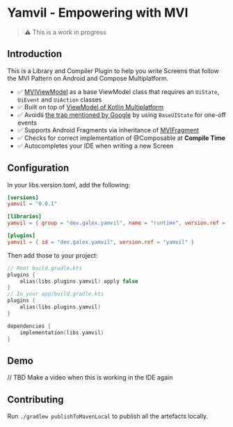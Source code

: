 # Yamvil - Empowering with MVI

> ⚠️ This is a work in progress 

## Introduction

This is a Library and Compiler Plugin to help you write Screens that follow the MVI Pattern on Android and Compose Multiplatform.

- ✅ [MVIViewModel](https://github.com/galex/yamvil/blob/main/runtime/src/commonMain/kotlin/dev/galex/yamvil/viewmodels/MVIViewModel.kt) as a base ViewModel class that requires an `UiState`, `UiEvent` and `UiAction` classes
- ✅ Built on top of [ViewModel of Kotlin Multiplatform](https://www.jetbrains.com/help/kotlin-multiplatform-dev/compose-lifecycle.html#viewmodel-implementation)
- ✅ Avoids [the trap mentioned by Google](https://medium.com/androiddevelopers/viewmodel-one-off-event-antipatterns-16a1da869b95) by using `BaseUIState` for one-off events
- ✅ Supports Android Fragments via inheritance of [MVIFragment](https://github.com/galex/yamvil/blob/main/runtime/src/androidMain/kotlin/dev/galex/yamvil/fragments/MVIFragment.kt)
- ✅ Checks for correct implementation of @Composable at **Compile Time**
- ✅ Autocompletes your IDE when writing a new Screen

## Configuration

In your libs.version.toml, add the following:

```toml
[versions]
yamvil = "0.0.1"

[libraries]
yamvil = { group = "dev.galex.yamvil", name = "runtime", version.ref = "yamvil" }

[plugins]
yamvil = { id = "dev.galex.yamvil", version.ref = "yamvil" }
```

Then add those to your project:
```kotlin
// Root build.gradle.kts
plugins {
    alias(libs.plugins.yamvil) apply false
}
// In your app/build.gradle.kts
plugins {
    alias(libs.plugins.yamvil)
}

dependencies {
    implementation(libs.yamvil)
}
```
## Demo 

// TBD Make a video when this is working in the IDE again

## Contributing

Run `./gradlew publishToMavenLocal` to publish all the artefacts locally.